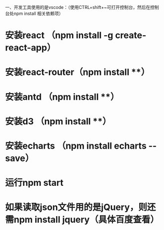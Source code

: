 
一、开发工具使用的是vscode：（使用CTRL+shift+~可打开控制台，然后在控制台处npm install 相关依赖项）
# 安装react （npm install -g create-react-app）
# 安装react-router（npm install **）
# 安装antd （npm install **）
# 安装d3 （npm install **）
# 安装echarts （npm install echarts --save）
# 运行npm start
# 如果读取json文件用的是jQuery，则还需npm install jquery（具体百度查看）


